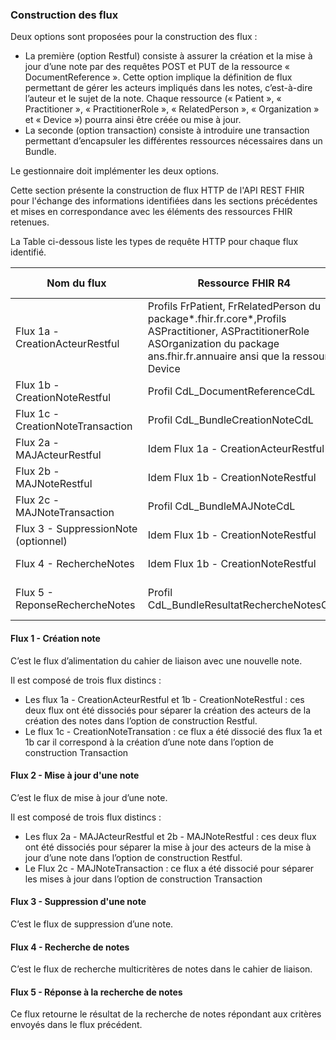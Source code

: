 ### Construction des flux

Deux options sont proposées pour la construction des flux :

* La première (option Restful) consiste à assurer la création et la mise à jour d’une note par des requêtes POST et PUT de la ressource « DocumentReference ». Cette option implique la définition de flux permettant de gérer les acteurs impliqués dans les notes, c’est-à-dire l’auteur et le sujet de la note. Chaque ressource (« Patient », « Practitioner », « PractitionerRole », « RelatedPerson », « Organization » et « Device ») pourra ainsi être créée ou mise à jour.
* La seconde (option transaction) consiste à introduire une transaction permettant d’encapsuler les différentes ressources nécessaires dans un Bundle.

Le gestionnaire doit implémenter les deux options.

Cette section présente la construction de flux HTTP de l'API REST FHIR pour l'échange des informations identifiées dans les sections précédentes et mises en correspondance avec les éléments des ressources FHIR retenues. 

La Table ci-dessous liste les types de requête HTTP pour chaque flux identifié.

| Nom du flux                     | Ressource FHIR R4                    | Requête http     |
| ------------------------------- | ------------------------------------ | ---------------- |
| Flux 1a - CreationActeurRestful | Profils FrPatient, FrRelatedPerson du package*.fhir.fr.core*,Profils ASPractitioner, ASPractitionerRole ASOrganization du package ans.fhir.fr.annuaire ansi que la ressource Device           | HTTP POST     |
| Flux 1b - CreationNoteRestful   | Profil CdL_DocumentReferenceCdL      | HTTP POST        |
| Flux 1c - CreationNoteTransaction | Profil CdL_BundleCreationNoteCdL   | HTTP POST        |
| Flux 2a - MAJActeurRestful      | Idem Flux 1a - CreationActeurRestful | HTTP PUT         |
| Flux 2b - MAJNoteRestful        | Idem Flux 1b - CreationNoteRestful   | HTTP PUT         |
| Flux 2c - MAJNoteTransaction    | Profil CdL_BundleMAJNoteCdL          | HTTP POST        |
| Flux 3 - SuppressionNote (optionnel) | Idem Flux 1b - CreationNoteRestful | HTTP DELETE   |
| Flux 4 - RechercheNotes         | Idem Flux 1b - CreationNoteRestful   | HTTP GET         |
| Flux 5 - ReponseRechercheNotes  | Profil CdL_BundleResultatRechercheNotesCdL | Réponse à la requête  |

#### Flux 1 - Création note

C’est le flux d’alimentation du cahier de liaison avec une nouvelle note.

Il est composé de trois flux distincs :

* Les flux 1a - CreationActeurRestful et 1b - CreationNoteRestful : ces deux flux ont été dissociés pour séparer la création des acteurs de la création des notes dans l’option de construction Restful.
* Le flux 1c - CreationNoteTransation : ce flux a été dissocié des flux 1a et 1b car il correspond à la création d’une note dans l’option de construction Transaction

#### Flux 2 - Mise à jour d'une note

C’est le flux de mise à jour d’une note.

Il est composé de trois flux distincs :

* Les flux 2a - MAJActeurRestful et 2b - MAJNoteRestful : ces deux flux ont été dissociés pour séparer la mise à jour des acteurs de la mise à jour d’une note dans l’option de construction Restful.
* Le Flux 2c - MAJNoteTransaction : ce flux a été dissocié pour séparer les mises à jour dans l’option de construction Transaction

#### Flux 3 - Suppression d'une note

C’est le flux de suppression d’une note.

#### Flux 4 - Recherche de notes

C’est le flux de recherche multicritères de notes dans le cahier de liaison.

#### Flux 5 - Réponse à la recherche de notes

Ce flux retourne le résultat de la recherche de notes répondant aux critères envoyés dans le flux précédent.
